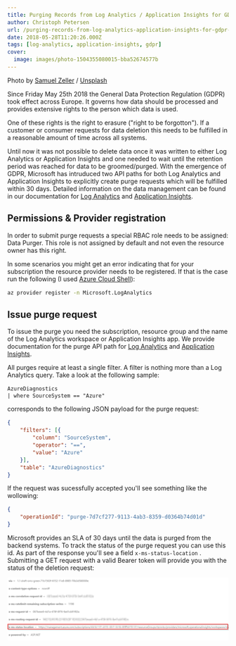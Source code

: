 ```yaml
---
title: Purging Records from Log Analytics / Application Insights for GDPR compliance
author: Christoph Petersen
url: /purging-records-from-log-analytics-application-insights-for-gdpr-compliance
date: 2018-05-28T11:20:26.000Z
tags: [log-analytics, application-insights, gdpr]
cover: 
  image: images/photo-1504355080015-bba52674577b
---
```


Photo by [Samuel Zeller](https://unsplash.com/@samuelzeller?utm_source=ghost&amp;utm_medium=referral&amp;utm_campaign=api-credit) / [Unsplash](https://unsplash.com/?utm_source=ghost&amp;utm_medium=referral&amp;utm_campaign=api-credit)

Since Friday May 25th 2018 the General Data Protection Regulation (GDPR) took effect across Europe. It governs how data should be processed and provides extensive rights to the person which data is used.

One of these rights is the right to erasure ("right to be forgotton"). If a customer or consumer requests for data deletion this needs to be fulfilled in a reasonable amount of time across all systems.

Until now it was not possible to delete data once it was written to either Log Analytics or Application Insights and one needed to wait until the retention period was reached for data to be groomed/purged. With the emergence of GDPR, Microsoft has intruduced two API paths for both Log Analytics and Application Insights to explicitly create purge requests which will be fulfilled within 30 days. Detailed information on the data management can be found in our documentation for [Log Analytics](https://docs.microsoft.com/en-us/azure/log-analytics/log-analytics-personal-data-mgmt) and [Application Insights](https://docs.microsoft.com/en-us/azure/application-insights/app-insights-customer-data).

## Permissions & Provider registration

In order to submit purge requests a special RBAC role needs to be assigned: Data Purger. This role is not assigned by default and not even the resource owner has this right.

In some scenarios you might get an error indicating that for your subscription the resource provider needs to be registered. If that is the case run the following (I used [Azure Cloud Shell](https://shell.azure.com/)):

```bash
az provider register -n Microsoft.LogAnalytics
```

## Issue purge request

To issue the purge you need the subscription, resource group and the name of the Log Analytics workspace or Application Insights app. We provide documentation for the purge API path for [Log Analytics](https://docs.microsoft.com/en-us/rest/api/loganalytics/workspaces%202015-03-20/purge) and [Application Insights](https://docs.microsoft.com/en-us/rest/api/application-insights/components/purge).

All purges require at least a single filter. A filter is nothing more than a Log Analytics query. Take a look at the following sample:

```
AzureDiagnostics
| where SourceSystem == "Azure"
``` 

corresponds to the following JSON payload for the purge request:

```json
{
    "filters": [{
        "column": "SourceSystem",
        "operator": "==",
        "value": "Azure"
    }],
    "table": "AzureDiagnostics"
}
```

If the request was sucessfully accepted you'll see something like the wollowing:

```json
{
    "operationId": "purge-7d7cf277-9113-4ab3-8359-d0364b74d01d"
}
```

Microsoft provides an SLA of 30 days until the data is purged from the backend systems. To track the status of the purge request you can use this id. As part of the response you'll see a field `x-ms-status-location` . Submitting a GET request with a valid Bearer token will provide you with the status of the deletion request:

![purge-response](images/purge-response.png)

